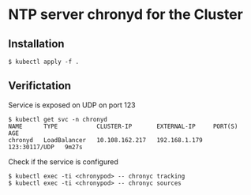 # NTP server chronyd for the Cluster

## Installation
```
$ kubectl apply -f .
```

## Verifictation
Service is exposed on UDP on port 123
```
$ kubectl get svc -n chronyd
NAME      TYPE           CLUSTER-IP       EXTERNAL-IP     PORT(S)         AGE
chronyd   LoadBalancer   10.108.162.217   192.168.1.179   123:30117/UDP   9m27s
```
Check if the service is configured
```
$ kubectl exec -ti <chronypod> -- chronyc tracking
$ kubectl exec -ti <chronypod> -- chronyc sources
```